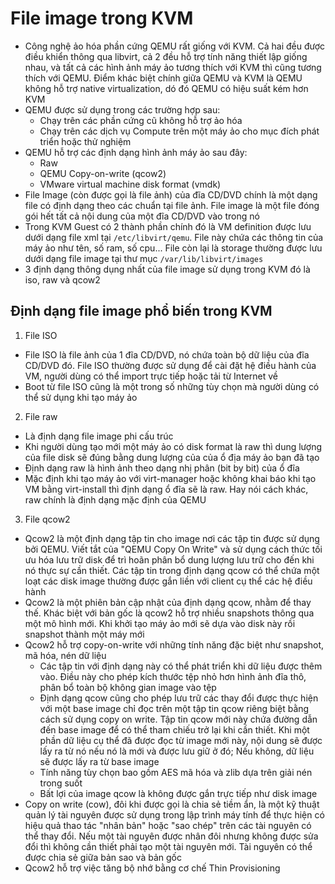 # File image trong KVM
- Công nghệ ảo hóa phần cứng QEMU rất giống với KVM. Cả hai đều được điều khiển thông qua libvirt, cả 2 đều hỗ trợ tính năng thiết lập giống nhau, và tất cả các hình ảnh máy ảo tương thích với KVM thì cũng tương thích với QEMU. Điểm khác biệt chính giữa QEMU và KVM là QEMU không hỗ trợ native virtualization, dó đó QEMU có hiệu suất kém hơn KVM 
- QEMU được sử dụng trong các trường hợp sau: 
	+ Chạy trên các phần cứng cũ không hỗ trợ ảo hóa 
	+ Chạy trên các dịch vụ Compute trên một máy ảo cho mục đích phát triển hoặc thử nghiệm
- QEMU hỗ trợ các định dạng hình ảnh máy ảo sau đây:
	+ Raw
	+ QEMU Copy-on-write (qcow2)
	+ VMware virtual machine disk format (vmdk)
- File Image (còn được gọi là file ảnh) của đĩa CD/DVD chính là một dạng file có định dạng theo các chuẩn tại file ảnh. File image là một file đóng gói hết tất cả nội dung của một đĩa CD/DVD vào trong nó
- Trong KVM Guest có 2 thành phần chính đó là VM definition được lưu dưới dạng file xml tại `/etc/libvirt/qemu`. File này chứa các thông tin của máy ảo như tên, số ram, số cpu... File còn lại là storage thường được lưu dưới dạng file image tại thư mục `/var/lib/libvirt/images`
- 3 định dạng thông dụng nhất của file image sử dụng trong KVM đó là iso, raw và qcow2
## Định dạng file image phổ biến trong KVM 
1. File ISO
- File ISO là file ảnh của 1 đĩa CD/DVD, nó chứa toàn bộ dữ liệu của đĩa CD/DVD đó. File ISO thường được sử dụng để cài đặt hệ điều hành của VM, người dùng có thể import trực tiếp hoặc tải từ Internet về
- Boot từ file ISO cũng là một trong số những tùy chọn mà người dùng có thể sử dụng khi tạo máy ảo
2. File raw
- Là định dạng file image phi cấu trúc 
- Khi người dùng tạo mới một máy ảo có disk format là raw thì dung lượng của file disk sẽ đúng bằng dung lượng của của ổ địa máy ảo bạn đã tạo
- Định dạng raw là hình ảnh theo dạng nhị phân (bit by bit) của ổ đĩa
- Mặc định khi tạo máy ảo với virt-manager hoặc không khai báo khi tạo VM bằng virt-install thì định dạng ổ đĩa sẽ là raw. Hay nói cách khác, raw chính là định dạng mặc định của QEMU
3. File qcow2
- Qcow2 là một định dạng tập tin cho image nơi các tập tin được sử dụng bởi QEMU. Viết tắt của "QEMU Copy On Write" và sử dụng cách thức tối ưu hóa lưu trữ disk để trì hoãn phân bổ dung lượng lưu trữ cho đến khi nó thực sự cần thiết. Các tập tin trong định dạng qcow có thể chứa một loạt các disk image thường được gắn liền với client cụ thể các hệ điều hành
- Qcow2 là một phiên bản cập nhật của định dạng qcow, nhằm để thay thế. Khác biệt với bản gốc là qcow2 hỗ trợ nhiều snapshots thông qua một mô hình mới. Khi khởi tạo máy ảo mới sẽ dựa vào disk này rồi snapshot thành một máy mới 
- Qcow2 hỗ trợ copy-on-write với những tính năng đặc biệt như snapshot, mã hóa, nén dữ liệu
	+ Các tập tin với định dạng này có thể phát triển khi dữ liệu được thêm vào. Điều này cho phép kích thước tệp nhỏ hơn hình ảnh đĩa thô, phân bổ toàn bộ không gian image vào tệp
	+ Định dạng qcow cũng cho phép lưu trữ các thay đổi được thực hiện với một base image chỉ đọc trên một tập tin qcow riêng biệt bằng cách sử dụng copy on write. Tập tin qcow mới này chứa đường dẫn đến base image để có thể tham chiếu trở lại khi cần thiết. Khi một phần dữ liệu cụ thể đã được đọc từ image mới này, nội dung sẽ được lấy ra từ nó nếu nó là mới và được lưu giữ ở đó; Nếu không, dữ liệu sẽ được lấy ra từ base image
	+ Tính năng tùy chọn bao gồm AES mã hóa và zlib dựa trên giải nén trong suốt
	+ Bất lợi của image qcow là không được gắn trực tiếp như disk image
- Copy on write (cow), đôi khi được gọi là chia sẻ tiềm ẩn, là một kỹ thuật quản lý tài nguyên được sử dụng trong lập trình máy tính để thực hiện có hiệu quả thao tác "nhân bản" hoặc "sao chép" trên các tài nguyên có thể thay đổi. Nếu một tài nguyên được nhân đôi nhưng không được sửa đổi thì không cần thiết phải tạo một tài nguyên mới. Tài nguyên có thể được chia sẻ giữa bản sao và bản gốc
- Qcow2 hỗ trợ việc tăng bộ nhớ bằng cơ chế Thin Provisioning
